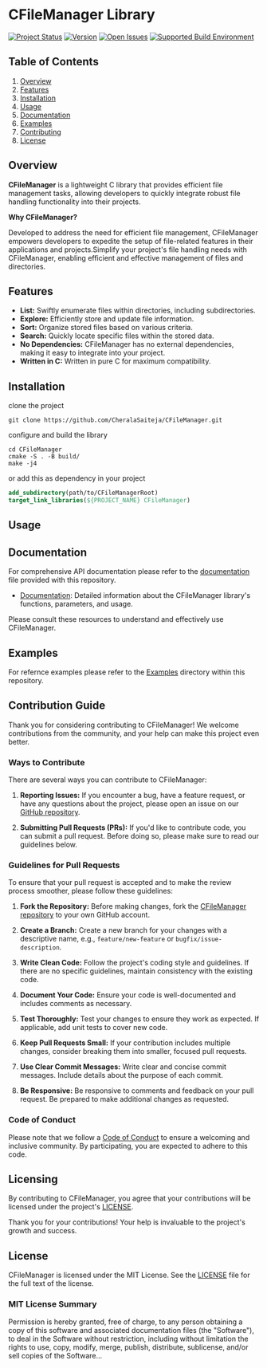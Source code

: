 # CFileManager Library

[![Project Status](https://img.shields.io/badge/Status-Alpha-red.svg)](https://github.com/CheralaSaiteja/CFileManager)
[![Version](https://img.shields.io/badge/Version-v0.0.1-blue.svg)](https://github.com/CheralaSaiteja/CFileManager/releases/tag/v1.0.0)
[![Open Issues](https://img.shields.io/github/issues/CheralaSaiteja/CFileManager.svg)](https://github.com/CheralaSaiteja/CFileManager/issues)
[![Supported Build Environment](https://img.shields.io/badge/Build-Linux%20%7C%20Mac%20%7C%20Windows-brightgreen.svg)](https://github.com/CheralaSaiteja/CFileManager)

## Table of Contents

1. [Overview](#overview)
2. [Features](#features)
3. [Installation](#installation)
4. [Usage](#usage)
5. [Documentation](#documentation)
6. [Examples](#examples)
7. [Contributing](#contribution-guide)
8. [License](#license)

## Overview

**CFileManager** is a lightweight C library that provides efficient file management tasks, allowing developers to quickly integrate robust file handling functionality into their projects.

**Why CFileManager?**

Developed to address the need for efficient file management, CFileManager empowers developers to expedite the setup of file-related features in their applications and projects.Simplify your project's file handling needs with CFileManager, enabling efficient and effective management of files and directories.

## Features

- **List:** Swiftly enumerate files within directories, including subdirectories.
- **Explore:** Efficiently store and update file information.
- **Sort:** Organize stored files based on various criteria.
- **Search:** Quickly locate specific files within the stored data.
- **No Dependencies:** CFileManager has no external dependencies, making it easy to integrate into your project.
- **Written in C:** Written in pure C for maximum compatibility.

## Installation

clone the project

```shell
git clone https://github.com/CheralaSaiteja/CFileManager.git
```

configure and build the library

```shell
cd CFileManager
cmake -S . -B build/
make -j4
```

or add this as dependency in your project

```cmake
add_subdirectory(path/to/CFileManagerRoot)
target_link_libraries(${PROJECT_NAME} CFileManager)
```

## Usage

## Documentation

For comprehensive API documentation please refer to the [documentation](Documentation.md) file provided with this repository.

- [Documentation](documentation.md): Detailed information about the CFileManager library's functions, parameters, and usage.

Please consult these resources to understand and effectively use CFileManager.

## Examples

For refernce examples please refer to the [Examples](examples/) directory within this repository.

## Contribution Guide

Thank you for considering contributing to CFileManager! We welcome contributions from the community, and your help can make this project even better.

### **Ways to Contribute**

There are several ways you can contribute to CFileManager:

1. **Reporting Issues:** If you encounter a bug, have a feature request, or have any questions about the project, please open an issue on our [GitHub repository](https://github.com/CheralaSaiteja/CFileManager/issues).

2. **Submitting Pull Requests (PRs):** If you'd like to contribute code, you can submit a pull request. Before doing so, please make sure to read our guidelines below.

### **Guidelines for Pull Requests**

To ensure that your pull request is accepted and to make the review process smoother, please follow these guidelines:

1. **Fork the Repository:** Before making changes, fork the [CFileManager repository](https://github.com/CheralaSaiteja/CFileManager) to your own GitHub account.

2. **Create a Branch:** Create a new branch for your changes with a descriptive name, e.g., `feature/new-feature` or `bugfix/issue-description`.

3. **Write Clean Code:** Follow the project's coding style and guidelines. If there are no specific guidelines, maintain consistency with the existing code.

4. **Document Your Code:** Ensure your code is well-documented and includes comments as necessary.

5. **Test Thoroughly:** Test your changes to ensure they work as expected. If applicable, add unit tests to cover new code.

6. **Keep Pull Requests Small:** If your contribution includes multiple changes, consider breaking them into smaller, focused pull requests.

7. **Use Clear Commit Messages:** Write clear and concise commit messages. Include details about the purpose of each commit.

8. **Be Responsive:** Be responsive to comments and feedback on your pull request. Be prepared to make additional changes as requested.

### **Code of Conduct**

Please note that we follow a [Code of Conduct](CODE_OF_CONDUCT.md) to ensure a welcoming and inclusive community. By participating, you are expected to adhere to this code.

## Licensing

By contributing to CFileManager, you agree that your contributions will be licensed under the project's [LICENSE](LICENSE.md).

Thank you for your contributions! Your help is invaluable to the project's growth and success.

## License

CFileManager is licensed under the MIT License. See the [LICENSE](LICENSE) file for the full text of the license.

### **MIT License Summary**

Permission is hereby granted, free of charge, to any person obtaining a copy of this software and associated documentation files (the "Software"), to deal in the Software without restriction, including without limitation the rights to use, copy, modify, merge, publish, distribute, sublicense, and/or sell copies of the Software...
